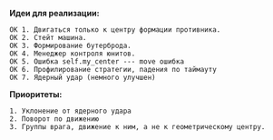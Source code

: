 __Идеи для реализации:__

    OK 1. Двигаться только к центру формации противника.
    OK 2. Стейт машина.
    OK 3. Формирование бутерброда.
    OK 4. Менеджер контроля юнитов.
    OK 5. Ошибка self.my_center --- move ошибка
    OK 6. Профилирование стратегии, падения по таймауту
    OK 7. Ядерный удар (немного улучшен)

__Приоритеты:__

    1. Уклонение от ядерного удара
    2. Поворот по движению
    3. Группы врага, движение к ним, а не к геометрическому центру.


        
